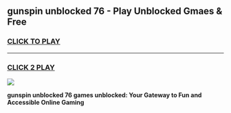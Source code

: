 
## gunspin unblocked 76 - Play Unblocked Gmaes & Free
<h3>
<a href="https://news.freeplayer.one?title=gunspin_unblocked_76&ref=23F">CLICK TO PLAY</a></h3>
<hr>

<h3>
<a href="https://news.freeplayer.one?title=gunspin_unblocked_76&ref=23F">CLICK 2 PLAY</a>
  
</h3>

<a href="https://news.freeplayer.one?title=gunspin_unblocked_76&ref=23F/"><img src="https://clearcache.store/games.png"></a>


**gunspin unblocked 76 games unblocked: Your Gateway to Fun and Accessible Online Gaming**
